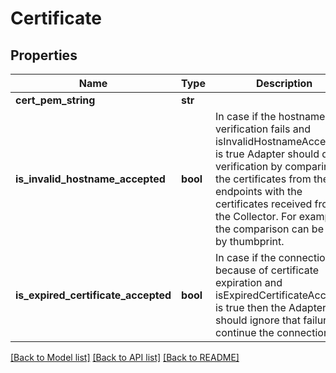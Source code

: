 # Certificate

## Properties
Name | Type | Description | Notes
------------ | ------------- | ------------- | -------------
**cert_pem_string** | **str** |  | 
**is_invalid_hostname_accepted** | **bool** | In case if the hostname verification fails and isInvalidHostnameAccepted is true  Adapter should do the verification by comparing the certificates from the endpoints with the certificates received from the Collector.  For example the comparison can be done by thumbprint. | [optional] [default to False]
**is_expired_certificate_accepted** | **bool** | In case if the connection fails because of certificate expiration and isExpiredCertificateAccepted is true then the Adapter should ignore that failure and continue the connection. | [optional] [default to False]

[[Back to Model list]](../README.md#documentation-for-models) [[Back to API list]](../README.md#documentation-for-api-endpoints) [[Back to README]](../README.md)

